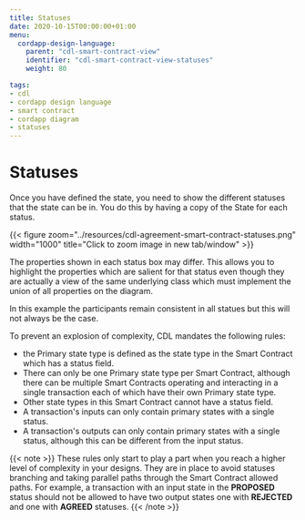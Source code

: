 ```yaml
---
title: Statuses
date: 2020-10-15T00:00:00+01:00
menu:
  cordapp-design-language:
    parent: "cdl-smart-contract-view"
    identifier: "cdl-smart-contract-view-statuses"
    weight: 80

tags:
- cdl
- cordapp design language
- smart contract
- cordapp diagram
- statuses
---
```


# Statuses

Once you have defined the state, you need to show the different statuses that the state can be in. You do this by having a copy of the State for each status.

{{< figure zoom="../resources/cdl-agreement-smart-contract-statuses.png" width="1000" title="Click to zoom image in new tab/window" >}}

The properties shown in each status box may differ. This allows you to highlight the properties which are salient for that status even though they are actually a view of the same underlying class which must implement the union of all properties on the diagram.

In this example the participants remain consistent in all statues but this will not always be the case.

To prevent an explosion of complexity, CDL mandates the following rules:

* the Primary state type is defined as the state type in the Smart Contract which has a status field.
* There can only be one Primary state type per Smart Contract, although there can be multiple Smart Contracts operating and interacting in a single transaction each of which have their own Primary state type.
* Other state types in this Smart Contract cannot have a status field.
* A transaction's inputs can only contain primary states with a single status.
* A transaction's outputs can only contain primary states with a single status, although this can be different from the input status.

{{< note >}}
These rules only start to play a part when you reach a higher level of complexity in your designs. They are in place to avoid statuses branching and taking parallel paths through the Smart Contract allowed paths. For example, a transaction with an input state in the **PROPOSED** status should not be allowed to have two output states one with **REJECTED** and one with **AGREED** statuses.
{{< /note >}}
